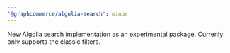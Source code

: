 ```yaml
---
'@graphcommerce/algolia-search': minor
---
```


New Algolia search implementation as an experimental package. Currenly only supports the classic filters.
